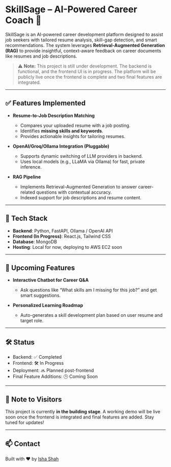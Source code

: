 # SkillSage – AI-Powered Career Coach 🚀

SkillSage is an AI-powered career development platform designed to assist job seekers with tailored resume analysis, skill-gap detection, and smart recommendations. The system leverages **Retrieval-Augmented Generation (RAG)** to provide insightful, context-aware feedback on career documents like resumes and job descriptions.

> ⚠️ **Note:** This project is still under development. The backend is functional, and the frontend UI is in progress. The platform will be publicly live once the frontend is complete and two final features are integrated.

---

## ✅ Features Implemented

- **Resume-to-Job Description Matching**
  - Compares your uploaded resume with a job posting.
  - Identifies **missing skills and keywords**.
  - Provides actionable insights for tailoring resumes.

- **OpenAI/Groq/Ollama Integration (Pluggable)**
  - Supports dynamic switching of LLM providers in backend.
  - Uses local models (e.g., LLaMA via Ollama) for fast, private inference.

- **RAG Pipeline**
  - Implements Retrieval-Augmented Generation to answer career-related questions with contextual accuracy.
  - Indexed support for job descriptions and resume content.

---

## 🔧 Tech Stack

- **Backend**: Python, FastAPI, Ollama / OpenAI API
- **Frontend (In Progress)**: React.js, Tailwind CSS
- **Database**: MongoDB
- **Hosting**: Local for now, deploying to AWS EC2 soon

---

## 🧩 Upcoming Features

- **Interactive Chatbot for Career Q&A**
  - Ask questions like “What skills am I missing for this job?” and get smart suggestions.

- **Personalized Learning Roadmap**
  - Auto-generates a skill development plan based on user resume and target role.

---

## 🛠️ Status

- Backend: ✅ Completed
- Frontend: 🛠 In Progress
- Deployment: 🔜 Planned post-frontend
- Final Feature Additions: 🕒 Coming Soon

---

## 📌 Note to Visitors

This project is currently **in the building stage**. A working demo will be live soon once the frontend is integrated and final features are added. Stay tuned for updates!

---

## 📫 Contact

Built with ❤️ by [Isha Shah](https://www.linkedin.com/in/isha-shah-ba328b239/)

